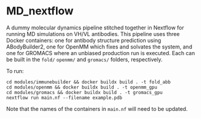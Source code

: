 # MD_nextflow
A dummy molecular dynamics pipeline stitched together in Nextflow for running MD simulations on VH/VL antibodies. This pipeline uses three Docker containers: one for antibody structure prediction using ABodyBuilder2, one for OpenMM which fixes and solvates the system, and one for GROMACS where an unbiased production run is executed. Each can be built in the `fold/` `openmm/` and `gromacs/` folders, respectively.

To run:
```
cd modules/immunebuilder && docker buildx build . -t fold_abb
cd modules/openmm && docker buildx build . -t openmm_gpu
cd modules/gromacs && docker buildx build . -t gromacs_gpu
nextflow run main.nf --filename example.pdb
```

Note that the names of the containers in `main.nf` will need to be updated.
